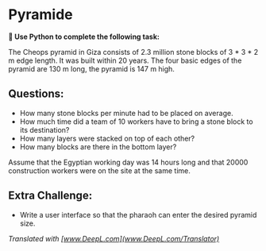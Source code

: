 
# Pyramide

**🎯 Use Python to complete the following task:**

The Cheops pyramid in Giza consists of 2.3 million stone blocks of 3 * 3 * 2 m edge length.
It was built within 20 years. The four basic edges of the pyramid are 130 m long, the pyramid is 147 m high.

## Questions:

* How many stone blocks per minute had to be placed on average.
* How much time did a team of 10 workers have to bring a stone block to its destination?
* How many layers were stacked on top of each other?
* How many blocks are there in the bottom layer?

Assume that the Egyptian working day was 14 hours long and that 20000 construction workers were on the site at the same time.

## Extra Challenge:

* Write a user interface so that the pharaoh can enter the desired pyramid size.


*Translated with [www.DeepL.com](www.DeepL.com/Translator)*
